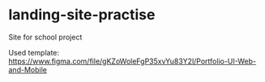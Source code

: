 # landing-site-practise
Site for school project

Used template: https://www.figma.com/file/gKZoWoleFgP35xvYu83Y2l/Portfolio-UI-Web-and-Mobile
